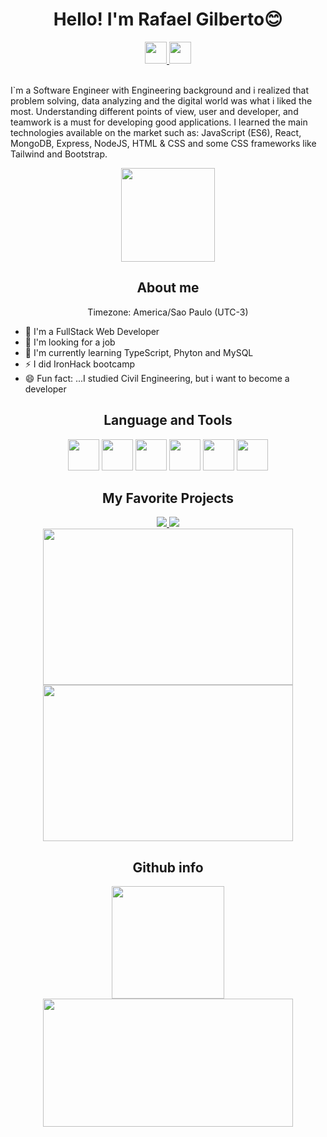  <h1 align="center">Hello! I'm Rafael Gilberto😊</h1>
 <div align="center">
  <a href="https://www.linkedin.com/in/rafael-gilberto/">
   <img src="https://img.shields.io/badge/LinkedIn-0077B5?style=for-the-badge&logo=linkedin&logoColor=white" height="35rem" />
  </a>
  <a href="mailto:rgrl516@gmail.com">
   <img src="https://img.shields.io/badge/Gmail-D14836?style=for-the-badge&logo=gmail&logoColor=white" height="35rem" /> 
  </a>
 </div>
 <br />
 <p>I`m a Software Engineer with Engineering background and i realized that problem solving, data analyzing and the digital world was what i liked the most. Understanding different points of view, user and developer, and teamwork is a must for developing good applications. I learned the main technologies available on the market such as: JavaScript (ES6), React, MongoDB, Express, NodeJS, HTML & CSS and some CSS frameworks like Tailwind and Bootstrap.</p>
 <div align="center">
  <img src="https://cdn.picrew.me/shareImg/org/202303/338224_6wlatJ5E.png" height="150rem"/>
 </div>
 <h2 align="center">About me</h2>
 <p align="center">Timezone: America/Sao Paulo (UTC-3) </p>
 
 <ul>
  <li>💼 I'm a FullStack Web Developer </li>
  <li>🤔 I'm looking for a job </li>
  <li>💪 I'm currently learning TypeScript, Phyton and MySQL </li>
  <li>⚡ I did IronHack bootcamp</li>  
  <li>😄 Fun fact: ...I studied Civil Engineering, but i want to become a developer</li>
 </ul>
 </div>
 
 
 <h2 align="center">Language and Tools</h2>
 <div align="center">
  <img src="https://cdn.jsdelivr.net/gh/devicons/devicon/icons/javascript/javascript-original.svg" height="50rem"/>  
  <img src="https://cdn.jsdelivr.net/gh/devicons/devicon/icons/html5/html5-plain-wordmark.svg" height="50rem" /> 
  <img src="https://cdn.jsdelivr.net/gh/devicons/devicon/icons/css3/css3-plain-wordmark.svg" height="50rem" /> 
  <img src="https://cdn.jsdelivr.net/gh/devicons/devicon/icons/mongodb/mongodb-plain-wordmark.svg" height="50rem" />   
  <img src="https://cdn.jsdelivr.net/gh/devicons/devicon/icons/react/react-original-wordmark.svg" height="50rem" />               <img src="https://cdn.jsdelivr.net/gh/devicons/devicon/icons/git/git-plain-wordmark.svg" height="50rem" />
           
 </div>
 <h2 align="center">My Favorite Projects</h2>
 <div align="center">
  
  <div>
   <div>    
    <a href="https://github.com/RafaelGilberto/recipesapp" height="150rem"/>
     <img src="https://github-readme-stats.vercel.app/api/pin/?username=RafaelGilberto&repo=recipesapp&theme=dracula"/>
    </a>
    <a href="https://github.com/nikolasMendes/NARANI-front-end" height="150rem"/>
     <img src="https://github-readme-stats.vercel.app/api/pin/?username=nikolasMendes&repo=NARANI-front-end&theme=dracula"/>
    </a>
   </div>
   <div>
    <img src="https://i.imgur.com/BKRzvHI.png" height="250rem" width="400rem"/>
    <img src= "https://i.imgur.com/WnSFI8S.png" height="250rem" width="400rem"/>    
   </div>
 </div>
 
 <h2 align="center">Github info</h2>
 <div align="center">
  <img src="https://github-readme-stats.vercel.app/api?username=RafaelGilberto&show_icons=true&theme=dracula" height="180rem"/>
  <img src="https://github-readme-stats.vercel.app/api/top-langs/?username=RafaelGilberto&hide_progress=true&theme=dracula" height="205rem" width="400rem"/>
 
 </div>
        
  


<!--
**RafaelGilberto/RafaelGilberto** is a ✨ _special_ ✨ repository because its `README.md` (this file) appears on your GitHub profile.

Here are some ideas to get you started:

- 🔭 I’m currently working on ...
- 🌱 I’m currently learning phyton
- 👯 I’m looking to collaborate on ...
- 🤔 I’m looking for help with ...
- 💬 Ask me about ...
- 📫 How to reach me: ...
- 😄 Pronouns: ...
- ⚡ Fun fact: ...
-->
